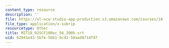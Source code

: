```yaml
---
content_type: resource
description: ''
file: https://ol-ocw-studio-app-production.s3.amazonaws.com/courses/18-02sc-multivariable-calculus-fall-2010/62041e435b7e5bb19c4358aad8714f47_MIT18_02SCF10Rec_56_300k.vtt
file_type: application/x-subrip
resourcetype: Other
title: MIT18_02SCF10Rec_56_300k.srt
uid: 62041e43-5b7e-5bb1-9c43-58aad8714f47
---
```

